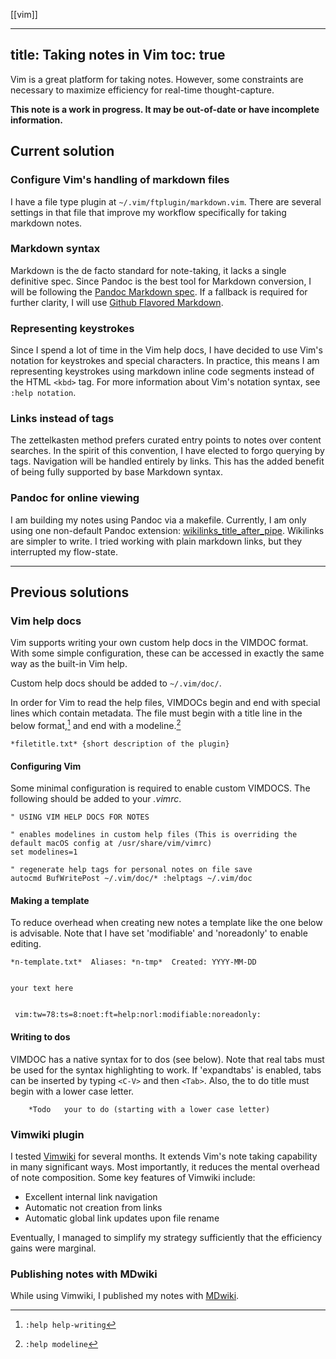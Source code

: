 [[vim]]

---
title: Taking notes in Vim
toc: true
---

Vim is a great platform for taking notes. However, some constraints are necessary to maximize efficiency for real-time thought-capture.

**This note is a work in progress. It may be out-of-date or have incomplete information.**

## Current solution

### Configure Vim's handling of markdown files

I have a file type plugin at `~/.vim/ftplugin/markdown.vim`. There are several settings in that file that improve my workflow specifically for taking markdown notes.

### Markdown syntax

Markdown is the de facto standard for note-taking, it lacks a single definitive spec. Since Pandoc is the best tool for Markdown conversion, I will be following the [Pandoc Markdown spec](https://pandoc.org/MANUAL.html#pandocs-markdown). If a fallback is required for further clarity, I will use [Github Flavored Markdown](https://github.github.com/gfm).

### Representing keystrokes

Since I spend a lot of time in the Vim help docs, I have decided to use Vim's notation for keystrokes and special characters. In practice, this means I am representing keystrokes using markdown inline code segments instead of the HTML `<kbd>` tag. For more information about Vim's notation syntax, see `:help notation`.

### Links instead of tags

The zettelkasten method prefers curated entry points to notes over content searches. In the spirit of this convention, I have elected to forgo querying by tags. Navigation will be handled entirely by links. This has the added benefit of being fully supported by base Markdown syntax.

### Pandoc for online viewing

I am building my notes using Pandoc via a makefile. Currently, I am only using one non-default Pandoc extension: [wikilinks_title_after_pipe](https://pandoc.org/MANUAL.html#extension-wikilinks_title_after_pipe). Wikilinks are simpler to write. I tried working with plain markdown links, but they interrupted my flow-state.

---

## Previous solutions

### Vim help docs

Vim supports writing your own custom help docs in the VIMDOC format. With some simple configuration, these can be accessed in exactly the same way as the built-in Vim help.

Custom help docs should be added to `~/.vim/doc/`.

In order for Vim to read the help files, VIMDOCs begin and end with special lines which contain metadata. The file must begin with a title line in the below format,[^1] and end with a modeline.[^2]

[^1]: `:help help-writing`
[^2]: `:help modeline`

```vim
*filetitle.txt*	{short description of the plugin}
```

#### Configuring Vim

Some minimal configuration is required to enable custom VIMDOCS. The following should be added to your *.vimrc*.

```vim
" USING VIM HELP DOCS FOR NOTES

" enables modelines in custom help files (This is overriding the default macOS config at /usr/share/vim/vimrc)
set modelines=1                                        

" regenerate help tags for personal notes on file save
autocmd BufWritePost ~/.vim/doc/* :helptags ~/.vim/doc 
```

#### Making a template

To reduce overhead when creating new notes a template like the one below is advisable. Note that I have set 'modifiable' and 'noreadonly' to enable editing.

```vim
*n-template.txt*  Aliases: *n-tmp*  Created: YYYY-MM-DD


your text here


 vim:tw=78:ts=8:noet:ft=help:norl:modifiable:noreadonly:
```

#### Writing to dos

VIMDOC has a native syntax for to dos (see below). Note that real tabs must be used for the syntax highlighting to work. If 'expandtabs' is enabled, tabs can be inserted by typing `<C-V>` and then `<Tab>`. Also, the to do title must begin with a lower case letter.

```vim
	*Todo	your to do (starting with a lower case letter)
```

### Vimwiki plugin

I tested [Vimwiki](https://github.com/vimwiki) for several months. It extends Vim's note taking capability in many significant ways. Most importantly, it reduces the mental overhead of note composition. Some key features of Vimwiki include:

- Excellent internal link navigation
- Automatic not creation from links
- Automatic global link updates upon file rename

Eventually, I managed to simplify my strategy sufficiently that the efficiency gains were marginal.

### Publishing notes with MDwiki

While using Vimwiki, I published my notes with [MDwiki](https://dynalon.github.io/mdwiki/).
